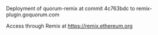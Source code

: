 Deployment of quorum-remix at commit 4c763bdc to remix-plugin.goquorum.com

Access through Remix at https://remix.ethereum.org
